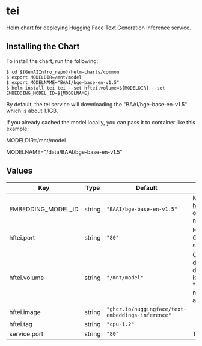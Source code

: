 # tei

Helm chart for deploying Hugging Face Text Generation Inference service.

## Installing the Chart

To install the chart, run the following:

```console
$ cd ${GenAIInfro_repo}/helm-charts/common
$ export MODELDIR=/mnt/model
$ export MODELNAME="BAAI/bge-base-en-v1.5"
$ helm install tei tei --set hftei.volume=${MODELDIR} --set EMBEDDING_MODEL_ID=${MODELNAME}
```

By default, the tei service will downloading the "BAAI/bge-base-en-v1.5" which is about 1.1GB.

If you already cached the model locally, you can pass it to container like this example:

MODELDIR=/mnt/model

MODELNAME="/data/BAAI/bge-base-en-v1.5"

## Values

| Key                | Type   | Default                                           | Description                                                                                                                              |
| ------------------ | ------ | ------------------------------------------------- | ---------------------------------------------------------------------------------------------------------------------------------------- |
| EMBEDDING_MODEL_ID | string | `"BAAI/bge-base-en-v1.5"`                         | Models id from https://huggingface.co/, or predownloaded model directory                                                                 |
| hftei.port         | string | `"80"`                                            | Hugging Face Text Generation Inference service port                                                                                      |
| hftei.volume       | string | `"/mnt/model"`                                    | Cached models directory, tei will not download if the model is cached here. The "volume" will be mounted to container as /data directory |
| hftei.image        | string | `"ghcr.io/huggingface/text-embeddings-inference"` |                                                                                                                                          |
| hftei.tag          | string | `"cpu-1.2"`                                       |                                                                                                                                          |
| service.port       | string | `"80"`                                            | The service port                                                                                                                         |
